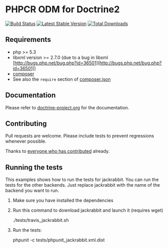 # PHPCR ODM for Doctrine2

[![Build Status](https://secure.travis-ci.org/doctrine/phpcr-odm.png?version=1.1)](http://travis-ci.org/doctrine/phpcr-odm)
[![Latest Stable Version](https://poser.pugx.org/doctrine/phpcr-odm/version.png)](https://packagist.org/packages/doctrine/phpcr-odm)
[![Total Downloads](https://poser.pugx.org/doctrine/phpcr-odm/d/total.png)](https://packagist.org/packages/doctrine/phpcr-odm)


## Requirements

* php >= 5.3
* libxml version >= 2.7.0 (due to a bug in libxml [http://bugs.php.net/bug.php?id=36501](http://bugs.php.net/bug.php?id=36501))
* [composer](http://getcomposer.org/)
* See also the `require` section of [composer.json](composer.json)


## Documentation

Please refer to [doctrine-project.org](http://docs.doctrine-project.org/projects/doctrine-phpcr-odm/en/latest/) for the documentation.


## Contributing

Pull requests are welcome. Please include tests to prevent regressions whenever
possible.

Thanks to
[everyone who has contributed](https://github.com/doctrine/phpcr-odm/contributors) already.


## Running the tests

This examples shows how to run the tests for jackrabbit. You can run the tests
for the other backends. Just replace jackrabbit with the name of the backend
you want to run.

1. Make sure you have installed the dependencies
2. Run this command to download jackrabbit and launch it (requires wget)

    ./tests/travis_jackrabbit.sh

3. Run the tests:

    phpunit -c tests/phpunit_jackrabbit.xml.dist
